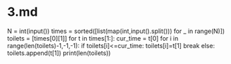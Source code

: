# 3.md

N = int(input())
times = sorted([list(map(int,input().split())) for _ in range(N)])
toilets = [times[0][1]]
for t in times[1:]:
    cur_time = t[0]
    for i in range(len(toilets)-1,-1,-1):
        if  toilets[i]<=cur_time:
            toilets[i]=t[1]
            break
    else:
        toilets.append(t[1])
print(len(toilets))


